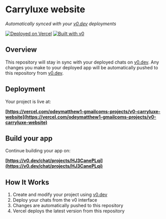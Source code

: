 # Carryluxe website

*Automatically synced with your [v0.dev](https://v0.dev) deployments*

[![Deployed on Vercel](https://img.shields.io/badge/Deployed%20on-Vercel-black?style=for-the-badge&logo=vercel)](https://vercel.com/odeymatthew1-gmailcoms-projects/v0-carryluxe-website)
[![Built with v0](https://img.shields.io/badge/Built%20with-v0.dev-black?style=for-the-badge)](https://v0.dev/chat/projects/HJ3CanePLqi)

## Overview

This repository will stay in sync with your deployed chats on [v0.dev](https://v0.dev).
Any changes you make to your deployed app will be automatically pushed to this repository from [v0.dev](https://v0.dev).

## Deployment

Your project is live at:

**[https://vercel.com/odeymatthew1-gmailcoms-projects/v0-carryluxe-website](https://vercel.com/odeymatthew1-gmailcoms-projects/v0-carryluxe-website)**

## Build your app

Continue building your app on:

**[https://v0.dev/chat/projects/HJ3CanePLqi](https://v0.dev/chat/projects/HJ3CanePLqi)**

## How It Works

1. Create and modify your project using [v0.dev](https://v0.dev)
2. Deploy your chats from the v0 interface
3. Changes are automatically pushed to this repository
4. Vercel deploys the latest version from this repository